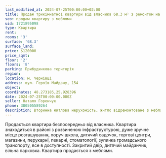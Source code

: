 ```yaml
---
last_modified_at: 2024-07-25T00:00:00+02:00
title: Продаж трикімнатної квартири від власника 68.3 м² з ремонтом на Героїв Майдану
seo: продам квартиру з меблями
uid: 1721895098
type: Квартира
rent:
rooms: '3'
surface: '68.3'
surface_land:
price: $120000
price_sqmt:
floor: '2'
floors: '8'
parking: Прибудинкова територія
region:
location: м. Чернівці
address: вул. Героїв Майдану, 154
object:
coordinates: 48.273185,25.928396
date: 2024-07-25T00:00:00.000Z
seller: Наталя Горенчук
phone: 380505589264
description: Вторинна житлова нерухомість, житло відремонтоване з меблями, придатне і готове для проживання
---
```


Продається квартира безпосередньо від власника. Квартира знаходиться в районі з розвиненою інфраструктурою, дуже зручне місце розташування, поруч школа, дитячий садочок, торгові центри, магазини, перукарні, пекарні, стоматології, зупинка громадського транспорту, все в доступності. Закритий двір, дитячий майданчик, вільна парковка. Квартира продається з меблями.
